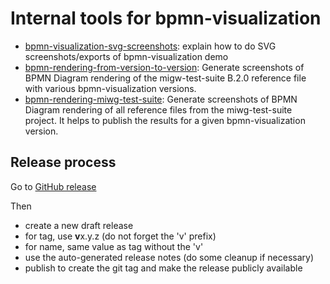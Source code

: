 # Internal tools for bpmn-visualization

- [bpmn-visualization-svg-screenshots](bpmn-visualization-svg-screenshots): explain how to do SVG screenshots/exports of bpmn-visualization demo
- [bpmn-rendering-from-version-to-version](bpmn-rendering-from-version-to-version/README.md): Generate screenshots of BPMN
  Diagram rendering of the migw-test-suite B.2.0 reference file with various bpmn-visualization versions.
- [bpmn-rendering-miwg-test-suite](bpmn-rendering-miwg-test-suite/README.md): Generate screenshots of BPMN 
Diagram rendering of all reference files from the miwg-test-suite project. It helps to publish the results for a given
bpmn-visualization version.

## Release process

Go to [GitHub release](https://github.com/process-analytics/bpmn-visualization-tools/releases)

Then
- create a new draft release
- for tag, use **v**x.y.z (do not forget the 'v' prefix)
- for name, same value as tag without the 'v'
- use the auto-generated release notes (do some cleanup if necessary)
- publish to create the git tag and make the release publicly available
